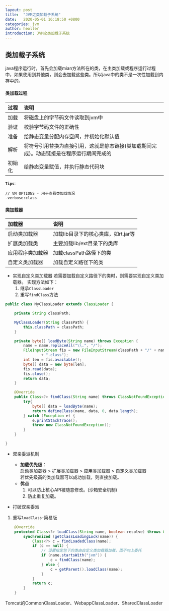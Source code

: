 ```yaml
---
layout: post
title:  "JVM之类加载子系统"
date:   2020-05-01 16:18:50 +0800
categories: jvm
author: heoller
introduction: JVM之类加载子系统
---
```

## 类加载子系统

java程序运行时，首先会加载mian方法所在的类，在主类加载或程序运行过程中，如果使用到其他类，则会去加载这些类。所以java中的类不是一次性加载到内存中的。

#### 类加载过程

|过程|说明|
|:---|:---|
|加载|将磁盘上的字节码文件读取到jvm中|
|验证|校验字节码文件的正确性|
|准备|给静态变量分配内存空间，并初始化默认值|
|解析|将符号引用替换为直接引用，这就是静态链接(类加载期间完成)。动态链接是在程序运行期间完成的|
|初始化|给静态变量赋值，并执行静态代码块 |

**`Tips`**:

```
// VM OPTIONS - 用于查看类加载情况
-verbose:class
```

#### 类加载器

|加载器|说明|
|:---|:---|
|启动类加载器|加载lib目录下的核心类库，如rt.jar等|
|扩展类加载类|主要加载lib/ext目录下的类库|
|应用程序类加载器|加载classPath路径下的类|
|自定义类加载器|加载自定义路径下的类|

* 实现自定义类加载器
若需要加载自定义路径下的类时，则需要实现自定义类加载器。
实现方法如下：
    1. 继承`ClassLoader`
    2. 重写`findClass`方法

```java
public class MyClassLoader extends ClassLoader {

    private String classPath;

    MyClassLoader(String classPath) {
        this.classPath = classPath;
    }

    private byte[] loadByte(String name) throws Exception {
        name = name.replaceAll("\\.", "/");
        FileInputStream fis = new FileInputStream(classPath + "/" + name
                + ".class");
        int len = fis.available();
        byte[] data = new byte[len];
        fis.read(data);
        fis.close();
        return data;
    }

    @Override
    public Class<?> findClass(String name) throws ClassNotFoundException {
        try{
            byte[] data = loadByte(name);
            return defineClass(name, data, 0, data.length);
        } catch (Exception e) {
            e.printStackTrace();
            throw new ClassNotFoundException();
        }
    }

}
```

* 双亲委派机制

    * **加载优先级**：<br>
    启动类加载器 > 扩展类加载器 > 应用类加载器 > 自定义类加载器<br>
    若优先级高的类加载器可以成功加载，则直接加载。
    * **优点**<br>
        1. 可以防止核心API被随意修改。(沙箱安全机制)
        2. 防止重复加载。
    
* 打破双亲委派

1. 重写`loadClass`-简易版

```java
    @Override
    protected Class<?> loadClass(String name, boolean resolve) throws ClassNotFoundException {
        synchronized (getClassLoadingLock(name)) {
            Class<?> c = findLoadedClass(name);
            if (c == null) {
                // 设置指定包下的类由自定义类加载器加载，而不向上委托
                if (name.startsWith("jvm")) {
                    c = findClass(name);
                } else {
                    c = getParent().loadClass(name);
                }
            }
            return c;
        }
    }
```

Tomcat的CommonClassLoader、WebappClassLoader、SharedClassLoader






